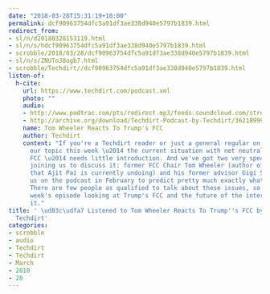 ```yaml
---
date: "2018-03-28T15:31:19+10:00"
permalink: dcf90963754dfc5a91df3ae338d940e5797b1839.html
redirect_from:
- sl/n/d20180328153119.html
- sl/n/s/hdcf90963754dfc5a91df3ae338d940e5797b1839.html
- scrobble/2018/03/28/dcf90963754dfc5a91df3ae338d940e5797b1839.html
- sl/n/s/ZNUToJ8ogb7.html
- scrobble/Techdirt//dcf90963754dfc5a91df3ae338d940e5797b1839.html
listen-of:
  h-cite:
    url: https://www.techdirt.com/podcast.xml
    photo: ""
    audio:
    - http://www.podtrac.com/pts/redirect.mp3/feeds.soundcloud.com/stream/362189999-techdirt-tom-wheeler-reacts-to-trumps-fcc.mp3
    - http://archive.org/download/Techdirt-Podcast-by-Techdirt/362189999-techdirt-tom-wheeler-reacts-to-trumps-fcc.mp3
    name: Tom Wheeler Reacts To Trump's FCC
    author: Techdirt
    content: "If you're a Techdirt reader or just a general regular on the ol' internet,
      our topic this week \u2014 the current situation with net neutrality and the
      FCC \u2014 needs little introduction. And we've got two very special guests
      joining us to discuss it: former FCC Chair Tom Wheeler (author of the rules
      that Ajit Pai is currently undoing) and his former advisor Gigi Sohn (who joined
      us on the podcast in February to predict pretty much exactly what is now happening).
      There are few people as qualified to talk about these issues, so enjoy this
      week's episode looking at Trump's FCC and the future of the internet as we know
      it."
title: ' \ud83c\udfa7 Listened to Tom Wheeler Reacts To Trump''s FCC by Techdirt From
  Techdirt'
categories:
- scrobble
- audio
- Techdirt
- Techdirt
- March
- 2018
- 28
---
```

